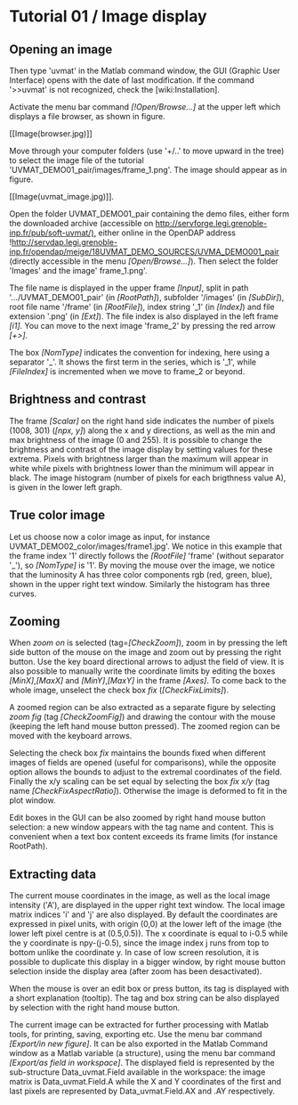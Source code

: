 # Tutorial 01 / Image display

## Opening an image
Then type 'uvmat' in the Matlab command window, the GUI (Graphic User Interface) opens with the date of last modification.  If the command '>>uvmat' is not recognized, check the [wiki:Installation].

Activate the menu bar command *[!Open/Browse...]* at the upper left which displays a file browser, as shown in figure.

[[Image(browser.jpg)]]

Move through your computer folders (use '+/..' to move upward in the tree) to select  the image file of the tutorial 'UVMAT_DEMO01_pair/images/frame_1.png'. The image should appear as in figure.

[[Image(uvmat_image.jpg)]].

Open the folder UVMAT_DEMO01_pair containing the demo files, either form the downloaded archive (accessible on <http://servforge.legi.grenoble-inp.fr/pub/soft-uvmat/),> either online in the OpenDAP address !<http://servdap.legi.grenoble-inp.fr/opendap/meige/18UVMAT_DEMO_SOURCES/UVMA_DEMO001_pair> (directly accessible in the menu *[Open/Browse...]*). Then select the folder 'Images' and the image' frame_1.png'.

The file name is displayed in the upper frame *[Input]*, split in path '.../UVMAT_DEMO01_pair' (in *[RootPath]*), subfolder '/images' (in *[SubDir]*), root file name '/frame' (in *[RootFile]*), index string '_1' (in *[Index]*) and file extension '.png' (in *[Ext]*).  The file index is also displayed in the left frame *[i1]*. You can move to the next image 'frame_2' by pressing the red arrow *[+>]*.

The box *[NomType]* indicates the convention for indexing, here using a separator '_'. It shows the first term in the series, which is '_1', while *[FileIndex]* is incremented when we move to frame_2 or beyond.

## Brightness and contrast
The frame *[Scalar]* on the right hand side indicates the number of pixels (1008, 301) (*[npx, y]*) along the x and y directions, as well as the min and max brightness of the image (0 and 255). It is possible to change the brightness and contrast of the image display by setting values for these extrema. Pixels with brightness larger than the maximum will appear in white while pixels with brightness lower than the minimum will appear in black. The image histogram (number of pixels for each brigthness value A), is given in the lower left graph.

## True color image
Let us choose now a color image as input, for instance UVMAT_DEMO02_color/images/frame1.jpg'. We notice in this example that the frame index '1' directly follows the *[RootFile]* 'frame' (without separator '_'), so *[NomType]* is '1'. By moving the mouse over the image, we notice that the luminosity A has three color components rgb (red, green, blue), shown in the upper right text window. Similarly the histogram has three curves.

## Zooming
When *zoom on* is selected (tag=*[CheckZoom]*), zoom in by pressing the left side button of the mouse on the image and zoom out by pressing the right button. Use the key board directional arrows to adjust the field of view. It is also possible to manually write the coordinate limits by editing the boxes *[MinX]*,*[MaxX]* and *[MinY]*,*[MaxY]* in the frame *[Axes]*. To come back to the whole image, unselect the check box *fix* (*[CheckFixLimits]*).

A zoomed region can be also extracted as a separate figure by selecting *zoom fig* (tag *[CheckZoomFig]*) and drawing the contour with the mouse (keeping the left hand mouse button pressed). The zoomed region can be moved with the keyboard arrows.

Selecting the check box *fix*  maintains the bounds fixed when different images of fields are opened (useful for comparisons), while the opposite option allows the bounds to adjust to the extremal coordinates of the field. Finally the x/y scaling  can be set equal by selecting the box *fix x/y* (tag name *[CheckFixAspectRatio]*). Otherwise the image is deformed to fit in the plot window.

Edit boxes in the GUI can be also zoomed by right hand mouse button selection: a new window appears with the tag name and content. This is convenient when a text box content exceeds its frame limits (for instance RootPath).

## Extracting data
The current mouse coordinates in the image, as well as the local image intensity ('A'), are displayed in the upper right text window. The local image matrix  indices 'i' and 'j' are also displayed. By default the coordinates are expressed in pixel units, with origin (0,0) at the lower left of the image (the lower left pixel centre is at (0.5,0.5)). The x coordinate is equal to i-0.5 while the y coordinate is npy-(j-0.5), since the  image index j runs from top to bottom unlike the coordinate y. In case of low screen resolution, it is possible to duplicate this display in a bigger window, by right mouse button selection inside the display area (after zoom has been desactivated). 

When the mouse is over an edit box or press button, its tag is displayed with a short explanation (tooltip). The tag and box string can be also displayed by selection with the right hand mouse button.

The current image can be extracted for further processing with Matlab tools, for printing, saving, exporting etc. Use the menu bar command *[Export/in new figure]*. It can be also exported  in the Matlab Command window as a Matlab variable (a structure), using the menu bar command *[Export/as field in workspace]*. The displayed field is represented by the sub-structure Data_uvmat.Field available in the workspace: the image matrix is Data_uvmat.Field.A while the X and Y coordinates of the first and last pixels are represented by Data_uvmat.Field.AX and .AY respectively.

